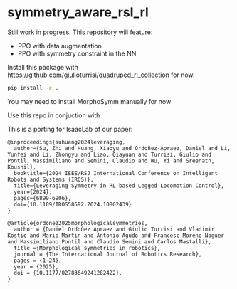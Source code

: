 # symmetry_aware_rsl_rl


Still work in progress. This repository will feature:
- PPO with data augmentation
- PPO with symmetry constraint in the NN

Install this package with https://github.com/giulioturrisi/quadruped_rl_collection for now.
```bash
pip install -e .
```
You may need to install MorphoSymm manually for now

Use this repo in conjuction with 

This is a porting for IsaacLab of our paper:

```
@inproceedings{suhuang2024leveraging,
  author={Su, Zhi and Huang, Xiaoyu and Ordoñez-Apraez, Daniel and Li, Yunfei and Li, Zhongyu and Liao, Qiayuan and Turrisi, Giulio and Pontil, Massimiliano and Semini, Claudio and Wu, Yi and Sreenath, Koushil},
  booktitle={2024 IEEE/RSJ International Conference on Intelligent Robots and Systems (IROS)}, 
  title={Leveraging Symmetry in RL-based Legged Locomotion Control}, 
  year={2024},
  pages={6899-6906},
  doi={10.1109/IROS58592.2024.10802439}
}
```

```
@article{ordonez2025morphologicalsymmetries,
  author = {Daniel Ordoñez Apraez and Giulio Turrisi and Vladimir Kostic and Mario Martin and Antonio Agudo and Francesc Moreno-Noguer and Massimiliano Pontil and Claudio Semini and Carlos Mastalli},
  title ={Morphological symmetries in robotics},
  journal = {The International Journal of Robotics Research},
  pages = {1-24},
  year = {2025},
  doi = {10.1177/02783649241282422},
}
```
